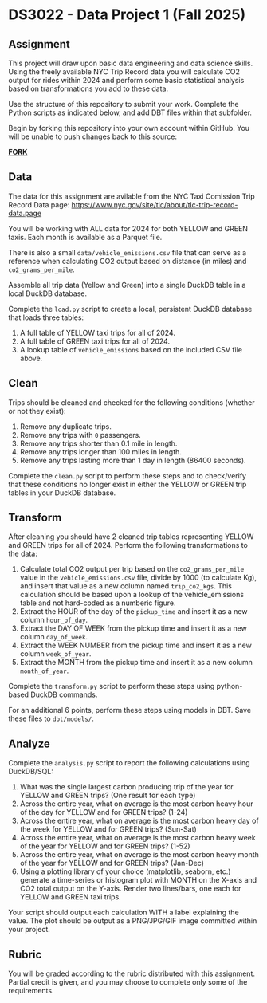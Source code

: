 # DS3022 - Data Project 1 (Fall 2025)

## Assignment

This project will draw upon basic data engineering and data science skills. Using the freely available
NYC Trip Record data you will calculate CO2 output for rides within 2024 and perform some basic statistical
analysis based on transformations you add to these data.

Use the structure of this repository to submit your work. Complete the Python scripts as indicated below,
and add DBT files within that subfolder.

Begin by forking this repository into your own account within GitHub. You will be unable to push
changes back to this source:

[**FORK**](https://github.com/uvasds-systems/ds3022-data-project-1/fork)

## Data

The data for this assignment are avilable from the NYC Taxi Comission Trip Record Data page:
https://www.nyc.gov/site/tlc/about/tlc-trip-record-data.page

You will be working with ALL data for 2024 for both YELLOW and GREEN taxis. Each month is available
as a Parquet file.

There is also a small `data/vehicle_emissions.csv` file that can serve as a reference when calculating
CO2 output based on distance (in miles) and `co2_grams_per_mile`.

Assemble all trip data (Yellow and Green) into a single DuckDB table in a local DuckDB database.

Complete the `load.py` script to create a local, persistent DuckDB database that loads three tables:

1. A full table of YELLOW taxi trips for all of 2024.
2. A full table of GREEN taxi trips for all of 2024.
3. A lookup table of `vehicle_emissions` based on the included CSV file above.

## Clean

Trips should be cleaned and checked for the following conditions (whether or not they exist):

1. Remove any duplicate trips.
2. Remove any trips with `0` passengers.
3. Remove any trips shorter than 0.1 mile in length.
4. Remove any trips longer than 100 miles in length.
5. Remove any trips lasting more than 1 day in length (86400 seconds).

Complete the `clean.py` script to perform these steps and to check/verify that these conditions no longer exist in 
either the YELLOW or GREEN trip tables in your DuckDB database.

## Transform

After cleaning you should have 2 cleaned trip tables representing YELLOW and GREEN trips for all of 2024. Perform the following
transformations to the data:

1. Calculate total CO2 output per trip based on the `co2_grams_per_mile` value in the `vehicle_emissions.csv` file,
divide by 1000 (to calculate Kg), and insert that value as a new column named `trip_co2_kgs`. This calculation should
be based upon a lookup of the vehicle_emissions table and not hard-coded as a numberic figure.
2. Extract the HOUR of the day of the `pickup_time` and insert it as a new column `hour_of_day`.
3. Extract the DAY OF WEEK from the pickup time and insert it as a new column `day_of_week`.
4. Extract the WEEK NUMBER from the pickup time and insert it as a new column `week_of_year`.
5. Extract the MONTH from the pickup time and insert it as a new column `month_of_year`.

Complete the `transform.py` script to perform these steps using python-based DuckDB commands.

For an additional 6 points, perform these steps using models in DBT. Save these files to `dbt/models/`.

## Analyze

Complete the `analysis.py` script to report the following calculations using DuckDB/SQL:

1. What was the single largest carbon producing trip of the year for YELLOW and GREEN trips? (One result for each type)
2. Across the entire year, what on average is the most carbon heavy hour of the day for YELLOW and for GREEN trips? (1-24)
3. Across the entire year, what on average is the most carbon heavy day of the week for YELLOW and for GREEN trips? (Sun-Sat)
4. Across the entire year, what on average is the most carbon heavy week of the year for YELLOW and for GREEN trips? (1-52)
5. Across the entire year, what on average is the most carbon heavy month of the year for YELLOW and for GREEN trips? (Jan-Dec)
6. Using a plotting library of your choice (matplotlib, seaborn, etc.) generate a time-series or histogram plot with MONTH
on the X-axis and CO2 total output on the Y-axis. Render two lines/bars, one each for YELLOW and GREEN taxi trips.

Your script should output each calculation WITH a label explaining the value. The plot should be output as a PNG/JPG/GIF image 
committed within your project.

## Rubric

You will be graded according to the rubric distributed with this assignment. Partial credit is given, and you may
choose to complete only some of the requirements.

